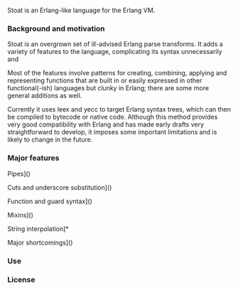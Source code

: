 
Stoat is an Erlang-like language for the Erlang VM.

### Background and motivation

Stoat is an overgrown set of ill-advised Erlang parse transforms. It adds a variety of features to the language, complicating its syntax unnecessarily and

Most of the features involve patterns for creating, combining, applying and representing functions that are built in or easily expressed in other functional(-ish) languages but clunky in Erlang; there are some more general additions as well.

Currently it uses leex and yecc to target Erlang syntax trees, which can then be compiled to bytecode or native code. Although this method provides very good compatibility with Erlang and has made early drafts very straightforward to develop, it imposes some important limitations and is likely to change in the future.

### Major features

Pipes]()

Cuts and underscore substitution]()

Function and guard syntax]()

Mixins]()

String interpolation]*

Major shortcomings]()

### Use

### License